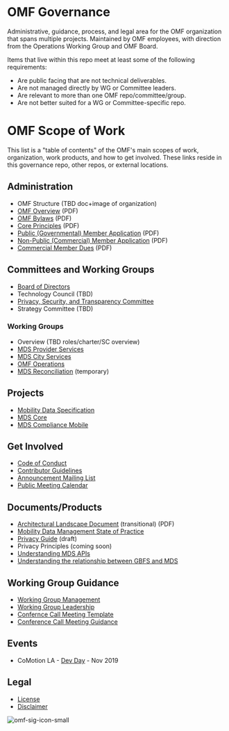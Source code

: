 # OMF Governance
Administrative, guidance, process, and legal area for the OMF organization that spans multiple projects.  Maintained by OMF employees, with direction from the Operations Working Group and OMF Board.

Items that live within this repo meet at least some of the following requirements:

- Are public facing that are not technical deliverables.
- Are not managed directly by WG or Committee leaders.
- Are relevant to more than one OMF repo/committee/group.
- Are not better suited for a WG or Committee-specific repo.

# OMF Scope of Work

This list is a "table of contents" of the OMF's main scopes of work, organization, work products, and how to get involved. These links  reside in this governance repo, other repos, or external locations.

## Administration

- OMF Structure (TBD doc+image of organization)
- [OMF Overview](https://github.com/openmobilityfoundation/governance/blob/main/documents/OpenMobilityFoundation_Overview.pdf) (PDF)
- [OMF Bylaws](https://github.com/openmobilityfoundation/governance/blob/main/legal/OMF-Bylaws-CURRENT.pdf) (PDF)
- [Core Principles](https://github.com/openmobilityfoundation/governance/blob/main/documents/OpenMobilityFoundation_Principles.pdf) (PDF)
- [Public (Governmental) Member Application](https://github.com/openmobilityfoundation/governance/blob/main/documents/2020-01-Public-Member-Application.pdf) (PDF)
- [Non-Public (Commercial) Member Application](https://github.com/openmobilityfoundation/governance/blob/main/documents/2020-01-OMF-Non-Public-Member-Application.pdf) (PDF) 
- [Commercial Member Dues](https://github.com/openmobilityfoundation/governance/blob/main/documents/OMF-2020-2021-Commercial-Member-Dues-FINAL.pdf) (PDF)

## Committees and Working Groups

- [Board of Directors](https://www.openmobilityfoundation.org/about/)
- Technology Council (TBD)
- [Privacy, Security, and Transparency Committee](https://github.com/openmobilityfoundation/privacy-committee)
- Strategy Committee (TBD)

### Working Groups

- Overview (TBD roles/charter/SC overview)
- [MDS Provider Services](https://github.com/openmobilityfoundation/mobility-data-specification/wiki/MDS-Provider-Services-Working-Group)
- [MDS City Services](https://github.com/openmobilityfoundation/mobility-data-specification/wiki/MDS-City-Services-Working-Group)
- [OMF Operations](https://github.com/openmobilityfoundation/mobility-data-specification/wiki/Working-Group-Operations-(wg-ops))
- [MDS Reconciliation](https://github.com/openmobilityfoundation/mobility-data-specification/wiki/MDS-API-reconciliation) (temporary)

## Projects

- [Mobility Data Specification](https://github.com/openmobilityfoundation/mobility-data-specification)
- [MDS Core](https://github.com/openmobilityfoundation/mds-core)
- [MDS Compliance Mobile](https://github.com/openmobilityfoundation/mds-compliance-mobile)

## Get Involved

- [Code of Conduct](https://github.com/openmobilityfoundation/governance/blob/main/CODE_OF_CONDUCT.md)
- [Contributor Guidelines](https://github.com/openmobilityfoundation/governance/blob/main/CONTRIBUTING.md)
- [Announcement Mailing List](https://groups.google.com/a/groups.openmobilityfoundation.org/forum/#!forum/mds-announce)
- [Public Meeting Calendar](https://calendar.google.com/calendar/embed?src=openmobilityfoundation.org_g6gsaccjvijnmlhigfpj01ngp0%40group.calendar.google.com&ctz=America%2FLos_Angeles)

## Documents/Products

- [Architectural Landscape Document](https://github.com/openmobilityfoundation/governance/blob/main/documents/OMF-Transitional-Architectural-Landscape-FINAL.pdf) (transitional) (PDF)
- [Mobility Data Management State of Practice
](https://github.com/openmobilityfoundation/privacy-committee/wiki/Mobility-Data-Management-State-of-Practice)
- [Privacy Guide](https://docs.google.com/document/d/1JvVSWw1-VwFdYqQIefvKvM0RmfEK2tv1wTyjeyNUavY/edit) (draft)
- Privacy Principles (coming soon)
- [Understanding MDS APIs](https://github.com/openmobilityfoundation/governance/blob/main/technical/Understanding-MDS-APIs.md)
- [Understanding the relationship between GBFS and MDS](https://github.com/openmobilityfoundation/governance/blob/main/technical/GBFS_and_MDS.md)

## Working Group Guidance

- [Working Group Management](https://github.com/openmobilityfoundation/governance/blob/main/technical/Working_Group_Management.md)
- [Working Group Leadership](https://github.com/openmobilityfoundation/governance/blob/main/technical/Working_Group_Leadership.md)
- [Confernce Call Meeting Template](https://github.com/openmobilityfoundation/governance/wiki/Web-Conference,-YYYY.MM.DD-(Convening-Group-Name))
- [Conference Call Meeting Guidance](https://github.com/openmobilityfoundation/governance/blob/main/technical/Conference_Call_Meeting_Guidance.md)

## Events

- CoMotion LA - [Dev Day](https://www.openmobilityfoundation.org/devday-2019/) - Nov 2019

## Legal

- [License](https://github.com/openmobilityfoundation/governance/blob/main/LICENSE.md)
- [Disclaimer](https://github.com/openmobilityfoundation/governance/blob/main/DISCLAIMER.md)


![omf-sig-icon-small](https://github.com/openmobilityfoundation/governance/raw/main/images/omf-sig-icon-small.png)
